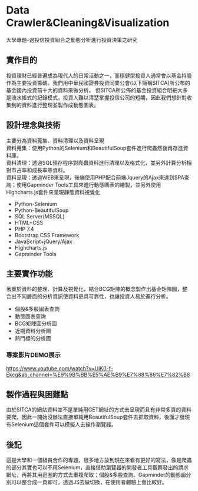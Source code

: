 # Data Crawler&Cleaning&Visualization
大學專題-過投信投資組合之動態分析進行投資決策之研究

## 實作目的
投資理財已經普遍成為現代人的日常活動之一，而穩健型投資人通常會以基金持股作為主要投資籌碼。我們用中華民國證券投資同業公會(以下簡稱SITCA)所公布的基金國內投資前十大的資料來做分析。
但SITCA所公佈的基金投資組合明細大多是流水帳式的記錄模式，投資人難以清楚掌握投信公司的短期，因此我們想針對收集到的資料進行整理並製作成動態圖表。

## 設計理念與技術
主要分為資料蒐集、資料清理以及資料呈現<br>
資料蒐集：使用Python的Selenium和BeautifulSoup套件進行爬蟲然後再存進資料庫。<br>
資料清理：透過SQL預存程序對爬蟲資料進行清理以及格式化，並另外計算分析相對市占率和成長率等資料。<br>
資料呈現：透過WEB來呈現，後端使用PHP配合前端Jquery的Ajax來達到SPA查詢；使用Gapminder Tools工具來進行動態圖表的繪製，並另外使用Highcharts.js套件來呈現靜態資料視覺化<br>
- Python-Selenium
- Python-BeautifulSoup
- SQL Server(MSSQL)
- HTML+CSS
- PHP 7.4
- Bootstrap CSS Framework
- JavaScript+jQuery/Ajax
- Highcharts.js
- Gapminder Tools

## 主要實作功能
著重於資料的整理、計算及視覺化，結合BCG矩陣的概念製作出基金矩陣圖，整合出不同層面的分析資訊使資料更具可靠性，也讓投資人易於進行分析。
- 個股&多股圖表查詢
- 動態圖表查詢
- BCG矩陣圖分析圖
- 近期資料分析圖
- 熱門標的分析圖

### 專案影片DEMO展示
https://www.youtube.com/watch?v=UiK0-f-Ekcg&ab_channel=%E9%9B%BB%E5%AE%B9%E7%88%86%E7%82%B8

## 製作過程與困難點
由於SITCA的網站資料並不是單純用GET網址的方式去呈現而且有非常多頁的資料要爬，因此一開始沒辦法直接單純用BeautifulSoup套件去抓取資料，後面才發現有Selenium這個套件可以模擬人去操作瀏覽器。

## 後記
這是大學和一個組員合作的專題，很多地方放到現在來看有更好的寫法，像是爬蟲的部分其實也可以不用Selenium，直接借助瀏覽器的開發者工具觀察發出的請求網址，再將其用迴圈的方式去重複爬取；個股&多股查詢、Gapminder的動態圖分別可以整合成一頁即可，透過JS去做切換，在使用者體驗上會比較好。
